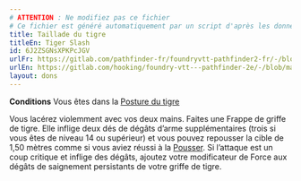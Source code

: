 ```yaml
---
# ATTENTION : Ne modifiez pas ce fichier
# Ce fichier est généré automatiquement par un script d'après les données du module Foundry VTT officiel et de sa traduction
title: Taillade du tigre
titleEn: Tiger Slash
id: 6J2ZSGNsXPKPcJGV
urlFr: https://gitlab.com/pathfinder-fr/foundryvtt-pathfinder2-fr/-/blob/master/data/feats/6J2ZSGNsXPKPcJGV.htm
urlEn: https://gitlab.com/hooking/foundry-vtt---pathfinder-2e/-/blob/master/packs/data/feats.db/tiger-slash.json
layout: dons
---
```

**Conditions** Vous êtes dans la [Posture du tigre](posture-du-tigre.html)

Vous lacérez violemment avec vos deux mains. Faites une Frappe de griffe de tigre. Elle inflige deux dés de dégâts d’arme supplémentaires (trois si vous êtes de niveau 14 ou supérieur) et vous pouvez repousser la cible de 1,50 mètres comme si vous aviez réussi à la [Pousser](../actions/pousser.html). Si l’attaque est un coup critique et inflige des dégâts, ajoutez votre modificateur de Force aux dégâts de saignement persistants de votre griffe de tigre.
